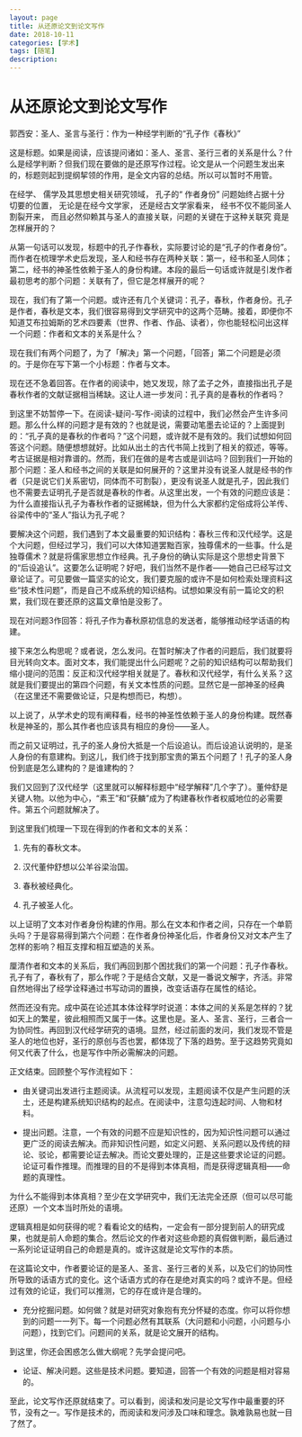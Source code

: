 ```yaml
---
layout: page
title: 从还原论文到论文写作
date: 2018-10-11
categories: [学术]
tags: [随笔]
description: 
---
```


#  从还原论文到论文写作

郭西安：圣人、圣言与圣行：作为一种经学判断的“孔子作《春秋》”

这是标题。如果是阅读，应该提问诸如：圣人、圣言、圣行三者的关系是什么？什么是经学判断？但我们现在要做的是还原写作过程。论文是从一个问题生发出来的，标题则起到提纲挈领的作用，是全文内容的总结。所以可以暂时不用管。

在经学、 儒学及其思想史相关研究领域， 孔子的“ 作者身份” 问题始终占据十分切要的位置， 无论是在经今文学家， 还是经古文学家看来， 经书不仅不能同圣人割裂开来， 而且必然仰赖其与圣人的直接关联，问题的关键在于这种关联究 竟是怎样展开的？

从第一句话可以发现，标题中的孔子作春秋，实际要讨论的是“孔子的作者身份”。而作者在梳理学术史后发现，圣人和经书存在两种关联：第一，经书和圣人同体；第二，经书的神圣性依赖于圣人的身份构建。本段的最后一句话或许就是引发作者最初思考的那个问题：关联有了，但它是怎样展开的呢？

现在，我们有了第一个问题。或许还有几个关键词：孔子，春秋，作者身份。孔子是作者，春秋是文本，我们很容易得到文学研究中的这两个范畴。接着，即便你不知道艾布拉姆斯的艺术四要素（世界、作者、作品、读者），你也能轻松问出这样一个问题：作者和文本的关系是什么？

现在我们有两个问题了，为了「解决」第一个问题，「回答」第二个问题是必须的。于是你在写下第一个小标题：作者与文本。

现在还不急着回答。在作者的阅读中，她又发现，除了孟子之外，直接指出孔子是春秋作者的文献证据相当稀缺。这让人进一步发问：孔子真的是春秋的作者吗？

到这里不妨暂停一下。在阅读-疑问-写作-阅读的过程中，我们必然会产生许多问题。那么什么样的问题才是有效的？也就是说，需要动笔墨去论证的？上面提到的：“孔子真的是春秋的作者吗？”这个问题，或许就不是有效的。我们试想如何回答这个问题。随便想想就好。比如从出土的古代书简上找到了相关的叙述，等等。考古证据是相对靠谱的。然而，我们在做的是考古或是训诂吗？回到我们一开始的那个问题：圣人和经书之间的关联是如何展开的？这里并没有说圣人就是经书的作者（只是说它们关系密切，同体而不可割裂），更没有说圣人就是孔子，因此我们也不需要去证明孔子是否就是春秋的作者。从这里出发，一个有效的问题应该是：为什么直接指认孔子为春秋作者的证据稀缺，但为什么大家都约定俗成将公羊传、谷梁传中的“圣人”指认为孔子呢？

要解决这个问题，我们遇到了本文最重要的知识结构：春秋三传和汉代经学。这是个大问题，但经过学习，我们可以大体知道罢黜百家，独尊儒术的一些事。什么是独尊儒术？就是将儒家思想立作经典。孔子身份的确认实际是这个思想史背景下的“后设追认”。这要怎么证明呢？好吧，我们当然不是作者——她自己已经写过文章论证了。可见要做一篇坚实的论文，我们要克服的或许不是如何检索处理资料这些“技术性问题”，而是自己不成系统的知识结构。试想如果没有前一篇论文的积累，我们现在要还原的这篇文章怕是没影了。


现在对问题3作回答：将孔子作为春秋原初信息的发送者，能够推动经学话语的构建。

接下来怎么构思呢？或者说，怎么发问。在暂时解决了作者的问题后，我们就要将目光转向文本。面对文本，我们能提出什么问题呢？之前的知识结构可以帮助我们缩小提问的范围：反正和汉代经学相关就是了。春秋和汉代经学，有什么关系？这就是我们要提出的第四个问题，有关文本性质的问题。显然它是一部神圣的经典（在这里还不需要做论证，只是构想而已，构想）。

以上说了，从学术史的现有阐释看，经书的神圣性依赖于圣人的身份构建。既然春秋是神圣的，那么其作者也应该具有相应的身份——圣人。

而之前又证明过，孔子的圣人身份大抵是一个后设追认。而后设追认说明的，是圣人身份的有意建构。到这儿，我们终于找到那宝贵的第五个问题了！孔子的圣人身份到底是怎么建构的？是谁建构的？

我们又回到了汉代经学（这里就可以解释标题中“经学解释”几个字了）。董仲舒是关键人物。以他为中心，“素王”和“获麟”成为了构建春秋作者权威地位的必需要件。第五个问题就解决了。

到这里我们梳理一下现在得到的作者和文本的关系：

1. 先有的春秋文本。

2. 汉代董仲舒想以公羊谷梁治国。

3. 春秋被经典化。

4. 孔子被圣人化。

以上证明了文本对作者身份构建的作用。那么在文本和作者之间，只存在一个单箭头吗？于是容易得到第六个问题：在作者身份神圣化后，作者身份又对文本产生了怎样的影响？相互支撑和相互塑造的关系。

厘清作者和文本的关系后，我们再回到那个困扰我们的第一个问题：孔子作春秋。孔子有了，春秋有了，那么作呢？于是结合文献，又是一番说文解字，齐活。非常自然地得出了经学诠释通过书写动词的置换，改变话语存在属性的结论。

然而还没有完。成中英在论述其本体诠释学时说道：本体之间的关系是怎样的？犹如天上的繁星，彼此相照而又属于一体。这里也是。圣人、圣言、圣行，三者合一为协同性。再回到汉代经学研究的语境。显然，经过前面的发问，我们发现不管是圣人的地位也好，圣行的原创与否也罢，都体现了下落的趋势。至于这趋势究竟如何又代表了什么，也是写作中所必需解决的问题。

正文结束。回顾整个写作流程如下：

- 由关键词出发进行主题阅读。从流程可以发现，主题阅读不仅是产生问题的沃土，还是构建系统知识结构的起点。在阅读中，注意勾连起时间、人物和材料。

- 提出问题。注意，一个有效的问题不应是知识性的，因为知识性问题可以通过更广泛的阅读去解决。而非知识性问题，如定义问题、关系问题以及传统的辩论、驳论，都需要论证去解决。而论文要处理的，正是这些要求论证的问题。论证可看作推理。而推理的目的不是得到本体真相，而是获得逻辑真相——命题的真理性。

为什么不能得到本体真相？至少在文学研究中，我们无法完全还原（但可以尽可能还原）一个文本当时所处的语境。

逻辑真相是如何获得的呢？看看论文的结构，一定会有一部分提到前人的研究成果，也就是前人命题的集合。然后论文的作者对这些命题的真假做判断，最后通过一系列论证证明自己的命题是真的。或许这就是论文写作的本质。

在这篇论文中，作者要论证的是圣人、圣言、圣行三者的关系，以及它们的协同性所导致的话语方式的变化。这个话语方式的存在是绝对真实的吗？或许不是。但经过有效的论证，我们可以推测，它的存在或许是合理的。


- 充分挖掘问题。如何做？就是对研究对象抱有充分怀疑的态度。你可以将你想到的问题一一列下。每一个问题必然有其联系（大问题和小问题，小问题与小问题），找到它们。问题间的关系，就是论文展开的结构。

到这里，你还会困惑怎么做大纲呢？先学会提问吧。

- 论证、解决问题。这些是技术问题。要知道，回答一个有效的问题是相对容易的。


至此，论文写作还原就结束了。可以看到，阅读和发问是论文写作中最重要的环节，没有之一。写作是技术的，而阅读和发问涉及口味和理念。孰难孰易也就一目了然了。

